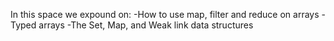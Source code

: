 In this space we expound on:
-How to use map, filter and reduce on arrays
-Typed arrays
-The Set, Map, and Weak link data structures
